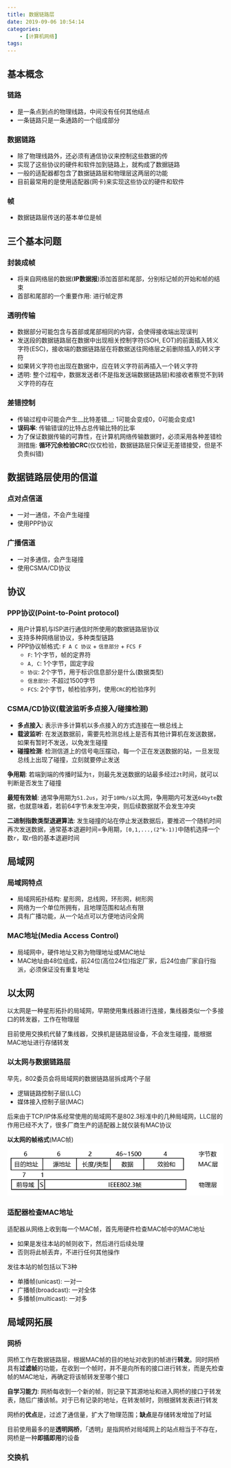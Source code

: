 ```yaml
---
title: 数据链路层
date: 2019-09-06 10:54:14
categories: 
    - [计算机网络]
tags:
---
```

## 基本概念
### 链路
- 是一条点到点的物理线路，中间没有任何其他结点
- 一条链路只是一条通路的一个组成部分

### 数据链路
- 除了物理线路外，还必须有通信协议来控制这些数据的传 
- 实现了这些协议的硬件和软件加到链路上，就构成了数据链路
- 一般的适配器都包含了数据链路层和物理层这两层的功能
- 目前最常用的是使用适配器(网卡)来实现这些协议的硬件和软件

### 帧
- 数据链路层传送的基本单位是帧

## 三个基本问题
### 封装成帧
- 将来自网络层的数据(__IP数据报__)添加首部和尾部，分别标记帧的开始和帧的结束
- 首部和尾部的一个重要作用: 进行帧定界

### 透明传输
- 数据部分可能包含与首部或尾部相同的内容，会使得接收端出现误判
- 发送段的数据链路层在数据中出现相关控制字符(SOH, EOT)的前面插入转义字符(ESC)，接收端的数据链路层在将数据送往网络层之前删除插入的转义字符
- 如果转义字符也出现在数据中，应在转义字符前再插入一个转义字符
- 透明: 整个过程中，数据发送者(不是指发送端数据链路层)和接收者察觉不到转义字符的存在

### 差错控制
- 传输过程中可能会产生__比特差错__: 1可能会变成0，0可能会变成1
- __误码率__: 传输错误的比特占总传输比特的比率
- 为了保证数据传输的可靠性，在计算机网络传输数据时，必须采用各种差错检测措施: __循环冗余检验CRC__(仅仅检验，数据链路层只保证无差错接受，但是不负责纠错)

## 数据链路层使用的信道
### 点对点信道
- 一对一通信，不会产生碰撞
- 使用PPP协议

### 广播信道
- 一对多通信，会产生碰撞
- 使用CSMA/CD协议

## 协议
### PPP协议(Point-to-Point protocol)
- 用户计算机与ISP进行通信时所使用的数据链路层协议
- 支持多种网络层协议，多种类型链路
- PPP协议帧格式: `F A C 协议` + `信息部分` + `FCS F`
    + `F`: 1个字节，帧的定界符
    + `A, C`: 1个字节，固定字段
    + `协议`: 2个字节，用于标识信息部分是什么(数据类型)
    + `信息部分`: 不超过1500字节
    + `FCS`: 2个字节，帧检验序列，使用`CRC`的检验序列

### CSMA/CD协议(载波监听多点接入/碰撞检测)
- __多点接入__: 表示许多计算机以多点接入的方式连接在一根总线上
- __载波监听__: 在发送数据前，需要先检测总线上是否有其他计算机在发送数据，如果有暂时不发送，以免发生碰撞
- __碰撞检测__: 检测信道上的信号电压摆动，每一个正在发送数据的站，一旦发现总线上出现了碰撞，立刻就要停止发送

__争用期__: 若端到端的传播时延为`t`，则最先发送数据的站最多经过`2t`时间，就可以判断是否发生了碰撞

__最短有效帧__: 通常争用期为`51.2us`，对于`10Mb/s`以太网，争用期内可发送`64byte`数据，也就意味着，若前64字节未发生冲突，则后续数据就不会发生冲突

__二进制指数类型退避算法__: 发生碰撞的站在停止发送数据后，要推迟一个随机时间再次发送数据，通常基本退避时间=争用期，`[0,1,...,(2^k-1)]`中随机选择一个数`r`，取`r`倍的基本退避时间

## 局域网
### 局域网特点
- 局域网拓扑结构: 星形网，总线网，环形网，树形网
- 网络为一个单位所拥有，且地理范围和站点有限
- 具有广播功能，从一个站点可以方便地访问全网

### MAC地址(Media Access Control)
- 局域网中，硬件地址又称为物理地址或MAC地址
- MAC地址由48位组成，前24位(高位24位)指定厂家，后24位由厂家自行指派，必须保证没有重复地址

## 以太网
以太网是一种星形拓扑的局域网，早期使用集线器进行连接，集线器类似一个多接口的转发器，工作在物理层

目前使用交换机代替了集线器，交换机是链路层设备，不会发生碰撞，能根据MAC地址进行存储转发

### 以太网与数据链路层
早先，802委员会将局域网的数据链路层拆成两个子层
- 逻辑链路控制子层(LLC)
- 媒体接入控制子层(MAC)

后来由于TCP/IP体系经常使用的局域网不是802.3标准中的几种局域网，LLC层的作用已经不大了，很多厂商生产的适配器上就仅装有MAC协议

__以太网的帧格式__(MAC帧)
![以太网帧格式](/img/以太网帧格式.png)

### 适配器检查MAC地址
适配器从网络上收到每一个MAC帧，首先用硬件检查MAC帧中的MAC地址
- 如果是发往本站的帧则收下，然后进行后续处理
- 否则将此帧丢弃，不进行任何其他操作

发往本站的帧包括以下3种
- 单播帧(unicast): 一对一
- 广播帧(broadcast): 一对全体
- 多播帧(multicast): 一对多

## 局域网拓展
### 网桥
网桥工作在数据链路层，根据MAC帧的目的地址对收到的帧进行**转发**。同时网桥具有**过滤帧**的功能，在收到一个帧时，并不是向所有的接口进行转发，而是先检查帧的MAC地址，再确定将该帧转发至哪个接口

**自学习能力**: 网桥每收到一个新的帧，则记录下其源地址和进入网桥的接口于转发表，随后广播该帧。对于已有记录的地址，在转发帧时，则根据转发表进行转发

网桥的**优点**是，过滤了通信量，扩大了物理范围；**缺点**是存储转发增加了时延

目前使用最多的是**透明网桥**，「透明」是指网桥对局域网上的站点相当于不存在，网桥是一种**即插即用**的设备

### 交换机
